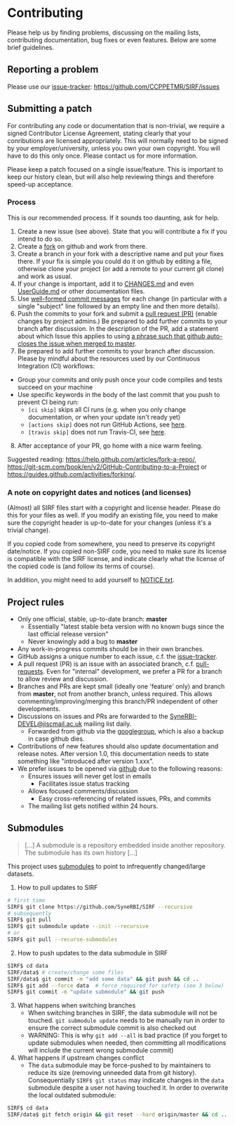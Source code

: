 Contributing
============

Please help us by finding problems, discussing on the mailing lists, contributing documentation,
bug fixes or even features. Below are some brief guidelines.

## Reporting a problem

Please use our [issue-tracker]: https://github.com/CCPPETMR/SIRF/issues

## Submitting a patch

For contributing any code or documentation that is non-trivial, we require a
signed Contributor License Agreement, stating clearly that your
conributions are licensed appropriately. This will normally need to be signed by your
employer/university, unless you own your own copyright.
You will have to do this only once. Please contact us for more information.

Please keep a patch focused on a single issue/feature. This is important to keep our history clean,
but will also help reviewing things and therefore speed-up acceptance.

### Process

This is our recommended process. If it sounds too daunting, ask for help.

1. Create a new issue (see above). State that you will contribute a fix if you intend to do so.
2. Create a [fork](https://help.github.com/articles/fork-a-repo) on github and work from there.
3. Create a branch in your fork with a descriptive name and put your fixes there. If your fix is
simple you could do it on github by editing a file, otherwise clone your project (or add a remote
to your current git clone) and work as usual.
4. If your change is important, add it to [CHANGES.md](https://github.com/CCPPETMR/SIRF/blob/master/CHANGES.md)
and even [UserGuide.md](https://github.com/CCPPETMR/SIRF/blob/master/doc/UserGuide.md) or other documentation files.
5. Use [well-formed commit messages](http://tbaggery.com/2008/04/19/a-note-about-git-commit-messages.html)
for each change (in particular with a single "subject" line
followed by an empty line and then more details).
6. Push the commits to your fork and submit a [pull request (PR)](https://help.github.com/articles/creating-a-pull-request)
(enable changes by project admins.) Be prepared to add further commits to your branch after discussion.
In the description of the PR, add a statement about which Issue this applies to
using [a phrase such that github auto-closes the issue when merged to master](https://help.github.com/articles/closing-issues-using-keywords/).
7. Be prepared to add further commits to your branch after discussion.
Please by mindful about the resources used by our Continuous Integration (CI) workflows:
  - Group your commits and only push once your code compiles and tests succeed on your machine
  - Use specific keywords in the body of the last commit that you push to prevent CI being run:
     - `[ci skip]` skips all CI runs (e.g. when you only change documentation, or when your update isn't ready yet)
     - `[actions skip]` does not run GitHub Actions, see [here](https://github.blog/changelog/2021-02-08-github-actions-skip-pull-request-and-push-workflows-with-skip-ci/).
     - `[travis skip]` does not run Travis-CI, see [here](https://docs.travis-ci.com/user/customizing-the-build/#skipping-a-build).
8. After acceptance of your PR, go home with a nice warm feeling.

Suggested reading: 
https://help.github.com/articles/fork-a-repo/, https://git-scm.com/book/en/v2/GitHub-Contributing-to-a-Project or https://guides.github.com/activities/forking/.

### A note on copyright dates and notices (and licenses)

(Almost) all SIRF files start with a copyright and license header. Please do this for your files as well.
If you modify an existing file, you need to make sure the copyright header is up-to-date for your changes
(unless it's a trivial change).

If you copied code from somewhere, you need to preserve its copyright date/notice. If you copied non-SIRF code,
you need to make sure its license is compatible with the SIRF license, and indicate clearly what the license
of the copied code is (and follow its terms of course).

In addition, you might need to add yourself to [NOTICE.txt](https://github.com/CCPPETMR/SIRF/blob/master/NOTICE.txt).

## Project rules

- Only one official, stable, up-to-date branch: **master**
    + Essentially "latest stable beta version with no known bugs
      since the last official release version"
    + Never knowingly add a bug to **master**
- Any work-in-progress commits should be in their own branches.
- GitHub assigns a unique number to each issue, c.f. the [issue-tracker].
- A pull request (PR) is an issue with an associated branch,
  c.f. [pull-requests]. Even for "internal" development, we prefer a PR for
  a branch to allow review and discussion.
- Branches and PRs are kept small (ideally one 'feature' only) and branch from **master**,
  not from another branch, unless required. This allows
  commenting/improving/merging this branch/PR
  independent of other developments.
- Discussions on issues and PRs are forwarded to the
  <SyneRBI-DEVEL@jiscmail.ac.uk> mailing list daily.
    + Forwarded from github via the [googlegroup],
      which is also a backup in case github dies.
- Contributions of new features should also update documentation and release notes. After version 1.0,
  this documentation needs to state something like "introduced after version 1.xxx".
- We prefer issues to be opened via [github][issue-tracker] due to the following reasons:
    + Ensures issues will never get lost in emails
        * Facilitates issue status tracking
    + Allows focused comments/discussion
        * Easy cross-referencing of related issues, PRs, and commits
    + The mailing list gets notified within 24 hours.

[issue-tracker]: https://github.com/SyneRBI/SIRF/issues
[pull-requests]: https://github.com/SyneRBI/SIRF/pulls
[googlegroup]: https://groups.google.com/forum/#!forum/ccp-petmr-codebot


## Submodules

> [...] A submodule is a repository embedded inside another repository. The
> submodule has its own history [...]

This project uses [submodules] to point to infrequently changed/large datasets.

1. How to pull updates to SIRF
```bash
# first time
SIRF$ git clone https://github.com/SyneRBI/SIRF --recursive
# subsequently
SIRF$ git pull
SIRF$ git submodule update --init --recursive
# or
SIRF$ git pull --recurse-submodules
```
2. How to push updates to the data submodule in SIRF
```bash
SIRF$ cd data
SIRF/data$ # create/change some files
SIRF/data$ git commit -m "add some data" && git push && cd ..
SIRF$ git add --force data  # force required for safety (see 3 below)
SIRF$ git commit -m "update submodule" && git push
```
3. What happens when switching branches
    + When switching branches in SIRF, the data submodule will not be touched.
      `git submodule update` needs to be manually run in order to ensure the
      correct submodule commit is also checked out
	+ WARNING: This is why `git add --all` is bad practice (if you forget to
	  update submodules when needed, then committing all modifications will
	  include the current wrong submodule commit)
4. What happens if upstream changes conflict
    + The `data` submodule may be force-pushed to by maintainers
      to reduce its size (removing unneeded data from git history).
      Consequentially `SIRF$ git status` may indicate changes in the `data`
      submodule despite a user not having touched it.
      In order to overwrite the local outdated submodule:
```bash
SIRF$ cd data
SIRF/data$ git fetch origin && git reset --hard origin/master && cd ..
```

[submodules]: https://git-scm.com/docs/gitsubmodules
